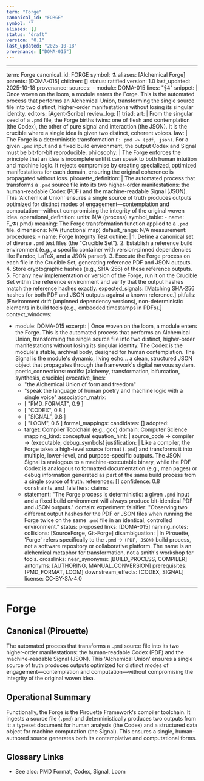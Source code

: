 ```yaml
---
term: "Forge"
canonical_id: "FORGE"
symbol: ""
aliases: []
status: "draft"
version: "0.1"
last_updated: "2025-10-18"
provenance: ["DOMA-015"]
---
```


---
term: Forge
canonical_id: FORGE
symbol: ⚗️
aliases: [Alchemical Forge]
parents: [DOMA-015]
children: []
status: ratified
version: 1.0
last_updated: 2025-10-18
provenance:
  sources:
    - module: DOMA-015
      lines: "§4"
      snippet: |
        Once woven on the loom, a module enters the Forge. This is the automated process that performs an Alchemical Union, transforming the single source file into two distinct, higher-order manifestations without losing its singular identity.
  editors: [Agent-Scribe]
  review_log: []
triad:
  art: |
    From the singular seed of a `.pmd` file, the Forge births twins: one of flesh and contemplation (the Codex), the other of pure signal and interaction (the JSON). It is the crucible where a single idea is given two distinct, coherent voices.
  law: |
    The Forge is a deterministic transformation `F: pmd -> (pdf, json)`. For a given `.pmd` input and a fixed build environment, the output Codex and Signal must be bit-for-bit reproducible.
  philosophy: |
    The Forge enforces the principle that an idea is incomplete until it can speak to both human intuition and machine logic. It rejects compromise by creating specialized, optimized manifestations for each domain, ensuring the original coherence is propagated without loss.
pirouette_definition: |
  The automated process that transforms a `.pmd` source file into its two higher-order manifestations: the human-readable Codex (PDF) and the machine-readable Signal (JSON). This 'Alchemical Union' ensures a single source of truth produces outputs optimized for distinct modes of engagement—contemplation and computation—without compromising the integrity of the original woven idea.
operational_definition:
  units: N/A (process)
  symbol_table:
    - name: F_⚗️(.pmd)
      meaning: The Forge transformation function applied to a `.pmd` file.
      dimensions: N/A (functional map)
      default_range: N/A
  measurement:
    procedures:
      - name: Forge Integrity Test
        outline: |
          1. Define a canonical set of diverse `.pmd` test files (the "Crucible Set").
          2. Establish a reference build environment (e.g., a specific container with version-pinned dependencies like Pandoc, LaTeX, and a JSON parser).
          3. Execute the Forge process on each file in the Crucible Set, generating reference PDF and JSON outputs.
          4. Store cryptographic hashes (e.g., SHA-256) of these reference outputs.
          5. For any new implementation or version of the Forge, run it on the Crucible Set within the reference environment and verify that the output hashes match the reference hashes exactly.
        expected_signals: [Matching SHA-256 hashes for both PDF and JSON outputs against a known reference.]
        pitfalls: [Environment drift (unpinned dependency versions), non-deterministic elements in build tools (e.g., embedded timestamps in PDFs).]
context_windows:
  - module: DOMA-015
    excerpt: |
      Once woven on the loom, a module enters the Forge. This is the automated process that performs an Alchemical Union, transforming the single source file into two distinct, higher-order manifestations without losing its singular identity. The Codex is the module's stable, archival body, designed for human contemplation. The Signal is the module's dynamic, living echo... a clean, structured JSON object that propagates through the framework's digital nervous system.
poetic_connections:
  motifs: [alchemy, transformation, bifurcation, synthesis, crucible]
  evocative_lines:
    - "the Alchemical Union of form and freedom"
    - "speak the language of human poetry and machine logic with a single voice"
  association_matrix:
    - [ "PMD_FORMAT", 0.9 ]
    - [ "CODEX", 0.8 ]
    - [ "SIGNAL", 0.8 ]
    - [ "LOOM", 0.6 ]
formal_mappings:
  candidates: []
  adopted:
    - target: Compiler Toolchain (e.g., gcc)
      domain: Computer Science
      mapping_kind: conceptual
      equation_hint: |
        source_code -> compiler -> (executable, debug_symbols)
      justification: |
        Like a compiler, the Forge takes a high-level source format (`.pmd`) and transforms it into multiple, lower-level, and purpose-specific outputs. The JSON Signal is analogous to a machine-executable binary, while the PDF Codex is analogous to formatted documentation (e.g., man pages) or debug information generated as part of the same build process from a single source of truth.
      references: []
      confidence: 0.8
constraints_and_falsifiers:
  claims:
    - statement: "The Forge process is deterministic: a given `.pmd` input and a fixed build environment will always produce bit-identical PDF and JSON outputs."
      domain: experiment
      falsifier: "Observing two different output hashes for the PDF or JSON files when running the Forge twice on the same `.pmd` file in an identical, controlled environment."
      status: proposed
      links: [DOMA-015]
naming_notes:
  collisions: [SourceForge, Git-Forge]
  disambiguation: |
    In Pirouette, 'Forge' refers specifically to the `.pmd` -> `(PDF, JSON)` build process, not a software repository or collaborative platform. The name is an alchemical metaphor for transformation, not a smith's workshop for tools.
crosslinks:
  near_synonyms: [BUILD_PROCESS, COMPILER]
  antonyms: [AUTHORING, MANUAL_CONVERSION]
  prerequisites: [PMD_FORMAT, LOOM]
  downstream_effects: [CODEX, SIGNAL]
license: CC-BY-SA-4.0
---

# Forge

## Canonical (Pirouette)
The automated process that transforms a `.pmd` source file into its two higher-order manifestations: the human-readable Codex (PDF) and the machine-readable Signal (JSON). This 'Alchemical Union' ensures a single source of truth produces outputs optimized for distinct modes of engagement—contemplation and computation—without compromising the integrity of the original woven idea.

## Operational Summary
Functionally, the Forge is the Pirouette Framework's compiler toolchain. It ingests a source file (`.pmd`) and deterministically produces two outputs from it: a typeset document for human analysis (the Codex) and a structured data object for machine computation (the Signal). This ensures a single, human-authored source generates both its contemplative and computational forms.

## Glossary Links
- See also: PMD Format, Codex, Signal, Loom